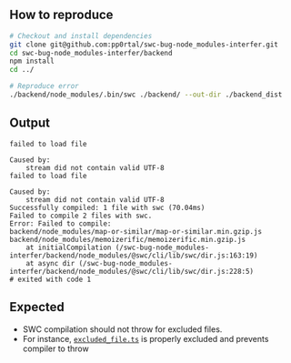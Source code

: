 ## How to reproduce

```bash
# Checkout and install dependencies
git clone git@github.com:pp0rtal/swc-bug-node_modules-interfer.git
cd swc-bug-node_modules-interfer/backend
npm install
cd ../

# Reproduce error
./backend/node_modules/.bin/swc ./backend/ --out-dir ./backend_dist
```

## Output

```
failed to load file

Caused by:
    stream did not contain valid UTF-8
failed to load file

Caused by:
    stream did not contain valid UTF-8
Successfully compiled: 1 file with swc (70.04ms)
Failed to compile 2 files with swc.
Error: Failed to compile:
backend/node_modules/map-or-similar/map-or-similar.min.gzip.js
backend/node_modules/memoizerific/memoizerific.min.gzip.js
    at initialCompilation (/swc-bug-node_modules-interfer/backend/node_modules/@swc/cli/lib/swc/dir.js:163:19)
    at async dir (/swc-bug-node_modules-interfer/backend/node_modules/@swc/cli/lib/swc/dir.js:228:5)
# exited with code 1
```

## Expected

- SWC compilation should not throw for excluded files.
- For instance, [`excluded_file.ts`](backend%2Fexcluded_file.ts) is properly excluded and prevents compiler to throw
